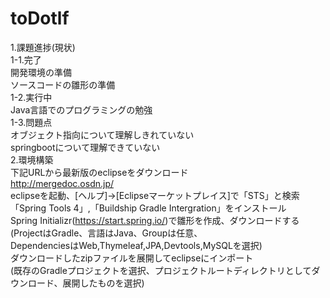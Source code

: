 # toDotlf 
1.課題進捗(現状)  
  1-1.完了  
    開発環境の準備  
    ソースコードの雛形の準備  
  1-2.実行中  
    Java言語でのプログラミングの勉強  
  1-3.問題点  
    オブジェクト指向について理解しきれていない  
    springbootについて理解できていない  
2.環境構築  
  下記URLから最新版のeclipseをダウンロード  
  http://mergedoc.osdn.jp/  
  eclipseを起動、[ヘルプ]→[Eclipseマーケットプレイス]で「STS」と検索  
  「Spring Tools 4」,「Buildship Gradle Intergration」をインストール  
  Spring Initializr(https://start.spring.io/)で雛形を作成、ダウンロードする  
  (ProjectはGradle、言語はJava、Groupは任意、  
  DependenciesはWeb,Thymeleaf,JPA,Devtools,MySQLを選択)  
  ダウンロードしたzipファイルを展開してeclipseにインポート  
  (既存のGradleプロジェクトを選択、プロジェクトルートディレクトリとしてダウンロード、展開したものを選択)  
  
